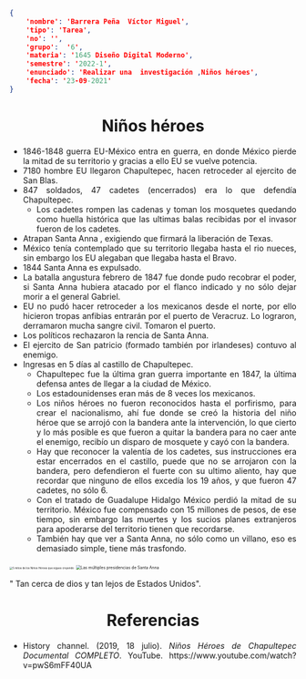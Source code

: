 ```json
{
    'nombre': 'Barrera Peña  Víctor Miguel',
    'tipo': 'Tarea',
    'no': '',
    'grupo':  '6',
    'materia': '1645 Diseño Digital Moderno',
    'semestre': '2022-1',
    'enunciado': 'Realizar una  investigación ,Niños héroes',
    'fecha': '23-09-2021'
}
```

<style>
    body{
  text-align: justify;
}
    h1{
        font-weight: bold;
        text-align:center;
    }
    p::first-letter{
  font-size: 1.3rem;
}
 a{
  text-decoration: none;
}
</style>
# Niños héroes

- 1846-1848 guerra EU-México entra en guerra, en donde México pierde la mitad de su territorio y gracias a ello EU se vuelve potencia.
- 7180 hombre EU llegaron Chapultepec, hacen retroceder al ejercito de San Blas.
- 847 soldados, 47 cadetes (encerrados) era lo que defendía Chapultepec.
  - Los cadetes rompen las cadenas y toman los mosquetes quedando como huella histórica que las ultimas balas recibidas por el invasor fueron de  los cadetes.
- Atrapan Santa Anna , exigiendo que firmará la liberación de Texas.
- México tenía contemplado que su territorio llegaba hasta el rio nueces, sin embargo los EU alegaban que llegaba hasta el Bravo.
- 1844 Santa Anna es expulsado.
- La batalla angustura febrero de 1847 fue donde pudo recobrar el poder, si Santa Anna hubiera atacado  por el flanco indicado y no sólo dejar morir a el general Gabriel.
- EU no pudó hacer retroceder a los mexicanos desde el norte, por ello hicieron tropas anfibias entrarán por el puerto de Veracruz. Lo lograron, derramaron mucha sangre civil. Tomaron el puerto.
- Los políticos rechazaron la rencia de Santa Anna.
- El ejercito de San patricio (formado también por irlandeses) contuvo al enemigo.
- Ingresas en 5 días al castillo de Chapultepec.
  - Chapultepec fue la última gran guerra importante en 1847, la última defensa antes de llegar a la ciudad de México.
  - Los estadounidenses eran más de 8 veces los mexicanos.
  - Los niños héroes no fueron reconocidos hasta el porfirismo, para crear el nacionalismo, ahí fue donde se creó la historia del niño héroe que se arrojó con la bandera ante la intervención, lo que cierto y lo más posible es que fueron a quitar la bandera para no caer ante el enemigo, recibío un disparo de mosquete y cayó con la bandera.
  - Hay que reconocer la valentía de los cadetes, sus instrucciones era estar encerrados en el castillo, puede que no se arrojaron con la bandera, pero defendieron el fuerte con su ultimo aliento, hay que recordar que ninguno de ellos excedía los 19 años, y que fueron 47 cadetes, no sólo 6.
  - Con el tratado de Guadalupe Hidalgo México perdió la mitad de su territorio. México fue compensado con 15 millones de pesos, de ese tiempo, sin embargo las muertes y los sucios planes extranjeros para apoderarse del territorio tienen que recordarse.
  - También hay que ver a Santa Anna, no sólo como un villano, eso es demasiado simple, tiene más trasfondo.

<img src="https://cdn-3.expansion.mx/dims4/default/c11d456/2147483647/strip/true/crop/940x598+0+0/resize/1800x1145!/format/webp/quality/90/?url=https%3A%2F%2Fcdn-3.expansion.mx%2Fd5%2F02%2F5ae1c96e433a837956dc1e339fc3%2Fninos-heroes.jpg" alt="5 mitos de los Niños Héroes que sigues creyendo" style="zoom:33%;" />



<img src="https://i0.wp.com/lopezdoriga.com/wp-content/uploads/2019/05/antonio-lopez-de-santa-anna-1.jpg?fit=1024%2C577&ssl=1" alt="Las múltiples presidencias de Santa Anna" style="zoom: 50%;" />

" Tan cerca de dios y tan lejos de Estados Unidos".



# Referencias

- History channel. (2019, 18 julio). *Niños Héroes de Chapultepec Documental COMPLETO*. YouTube. https://www.youtube.com/watch?v=pwS6mFF40UA
